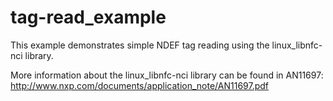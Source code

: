 tag-read_example
================
This example demonstrates simple NDEF tag reading using the linux_libnfc-nci library.

More information about the linux_libnfc-nci library can be found in AN11697: http://www.nxp.com/documents/application_note/AN11697.pdf
